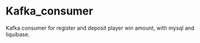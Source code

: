 # Kafka_consumer

Kafka consumer for register and deposit player win amount, with mysql and liquibase.

